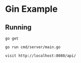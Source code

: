 # Gin Example

## Running

```
go get

go run cmd/server/main.go

visit http://localhost:8080/api/
```


